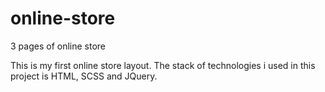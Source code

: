 # online-store
3 pages of online store

This is my first online store layout.
The stack of technologies i used in this project is HTML, SCSS and JQuery.
